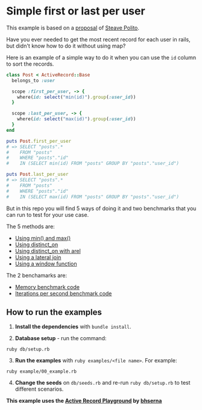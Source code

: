 # Simple first or last per user

This example is based on a [proposal](https://twitter.com/stevepolitodsgn/status/1503345127846301703) of [Steave Polito](https://twitter.com/stevepolitodsgn).

Have you ever needed to get the most recent record for each user in rails, but didn't know how to do it without using map?

Here is an example of a simple way to do it when you can use the `id` column to sort the records.

```ruby
class Post < ActiveRecord::Base
  belongs_to :user

  scope :first_per_user, -> {
    where(id: select("min(id)").group(:user_id))
  }

  scope :last_per_user, -> {
    where(id: select("max(id)").group(:user_id))
  }
end

puts Post.first_per_user
# => SELECT "posts".*
#    FROM "posts"
#    WHERE "posts"."id"
#    IN (SELECT min(id) FROM "posts" GROUP BY "posts"."user_id")

puts Post.last_per_user
# => SELECT "posts".*
#    FROM "posts"
#    WHERE "posts"."id"
#    IN (SELECT max(id) FROM "posts" GROUP BY "posts"."user_id")
```

But in this repo you will find 5 ways of doing it and two benchmarks that you can run to test for your use case.

The 5 methods are:

* [Using min() and max()](00_min_max.rb)
* [Using distinct_on](01_distinct_on.rb)
* [Using distinct_on with arel](02_distinct_on_arel.rb)
* [Using a lateral join](03_lateral_join.rb)
* [Using a window function](04_window_function.rb)

The 2 benchamarks are:

* [Memory benchmark code](05_memory_benchmark.rb)
* [Iterations per second benchmark code](06_ips_benchmark.rb)

## How to run the examples

1. **Install the dependencies** with `bundle install`.

2. **Database setup** - run the command:

```
ruby db/setup.rb
```

3. **Run the examples** with `ruby examples/<file name>`. For example:

```
ruby example/00_example.rb
```

4. **Change the seeds**  on `db/seeds.rb` and re-run `ruby db/setup.rb` to test different scenarios.

**This example uses the [Active Record Playground](https://github.com/bhserna/active_record_playground) by [bhserna](https://bhserna.com)**
